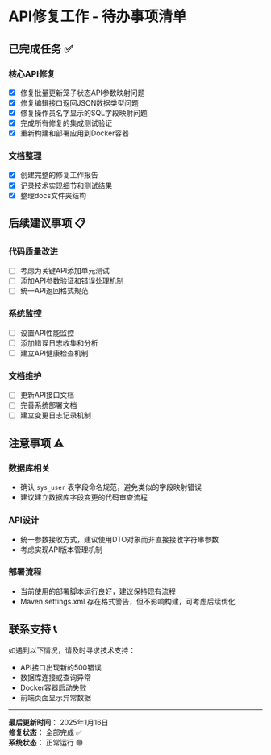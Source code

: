 # API修复工作 - 待办事项清单

## 已完成任务 ✅

### 核心API修复
- [x] 修复批量更新笼子状态API参数映射问题
- [x] 修复编辑接口返回JSON数据类型问题
- [x] 修复操作员名字显示的SQL字段映射问题
- [x] 完成所有修复的集成测试验证
- [x] 重新构建和部署应用到Docker容器

### 文档整理
- [x] 创建完整的修复工作报告
- [x] 记录技术实现细节和测试结果
- [x] 整理docs文件夹结构

## 后续建议事项 📋

### 代码质量改进
- [ ] 考虑为关键API添加单元测试
- [ ] 添加API参数验证和错误处理机制
- [ ] 统一API返回格式规范

### 系统监控
- [ ] 设置API性能监控
- [ ] 添加错误日志收集和分析
- [ ] 建立API健康检查机制

### 文档维护
- [ ] 更新API接口文档
- [ ] 完善系统部署文档
- [ ] 建立变更日志记录机制

## 注意事项 ⚠️

### 数据库相关
- 确认 `sys_user` 表字段命名规范，避免类似的字段映射错误
- 建议建立数据库字段变更的代码审查流程

### API设计
- 统一参数接收方式，建议使用DTO对象而非直接接收字符串参数
- 考虑实现API版本管理机制

### 部署流程
- 当前使用的部署脚本运行良好，建议保持现有流程
- Maven settings.xml 存在格式警告，但不影响构建，可考虑后续优化

## 联系支持 📞

如遇到以下情况，请及时寻求技术支持：
- API接口出现新的500错误
- 数据库连接或查询异常
- Docker容器启动失败
- 前端页面显示异常数据

---

**最后更新时间：** 2025年1月16日  
**修复状态：** 全部完成 ✅  
**系统状态：** 正常运行 🟢